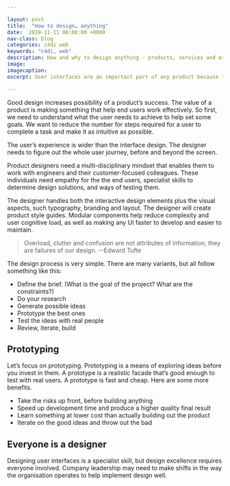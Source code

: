 ```yaml
---

layout: post
title:  "How to design… anything"
date:  2019-11-11 00:00:00 +0000
nav-class: blog
categories: c4di web
keywords: "c4di, web"
description: How and why to design anything - products, services and experiences
image: 
imagecaption:
excerpt: User interfaces are an important part of any product because that’s the part a customer experiences.

---
```


Good design increases possibility of a product’s success. The value of a product is making something that help end users work effectively. So first, we need to understand what the user needs to achieve to help set some goals. We want to reduce the number for steps required for a user to complete a task and make it as intuitive as possible.

The user’s experience is wider than the interface design. The designer needs to figure out the whole user journey, before and beyond the screen.

Product designers need a multi-disciplinary mindset that enables them to work with engineers and their customer-focused colleagues. These individuals need empathy for the the end users, specialist skills to determine design solutions, and ways of testing them.

The designer handles both the interactive design elements plus the visual aspects, such typography, branding and layout. The designer will create product style guides. Modular components help reduce complexity and user cognitive load, as well as making any UI faster to develop and easier to maintain.

 > Overload, clutter and confusion are not attributes of information, they are failures of our design.
 > --Edward Tufte

The design process is very simple. There are many variants, but all follow something like this:

* Define the brief. (What is the goal of the project? What are the constraints?)
* Do your research
* Generate possible ideas
* Prototype the best ones
* Test the ideas with real people
* Review, iterate, build

## Prototyping

Let’s focus on prototyping. Prototyping is a means of exploring ideas before you invest in them. A prototype is a realistic facade that’s good enough to test with real users. A prototype is fast and cheap. Here are some more benefits.

* Take the risks up front, before building anything
* Speed up development time and produce a higher quality final result
* Learn something at lower cost than actually building out the product
* Iterate on the good ideas and throw out the bad

## Everyone is a designer

Designing user interfaces is a specialist skill, but design excellence requires everyone involved. Company leadership may need to make shifts in the way the organisation operates to help implement design well.